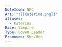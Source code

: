 ```yaml
---
NoteIcon: NPC
Art: "![[Katerina.png]]"
aliases:
  - Katerina
Race: Vampire
Type: Coven Leader
Pronouns: She/Her
---
```

